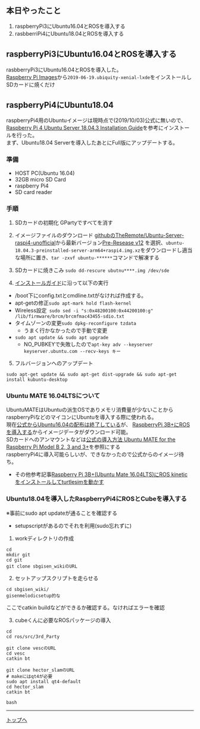 ## 本日やったこと

1. raspberryPi3にUbuntu16.04とROSを導入する
2. rasbberriPi4にUbuntu18.04とROSを導入する

## raspberryPi3にUbuntu16.04とROSを導入する

rasbberryPi3にUbuntu16.04とROSを導入した。\
[Raspberry Pi Images](https://downloads.ubiquityrobotics.com/pi.html)から```2019-06-19.ubiquity-xenial-lxde```をインストールしSDカードに焼くだけ

## raspberryPi4にUbuntu18.04

raspberryPi4用のUbuntuイメージは現時点で(2019/10/03)公式に無いので、[Raspberry Pi 4 Ubuntu Server 18.04.3 Installation Guide](https://jamesachambers.com/raspberry-pi-ubuntu-server-18-04-2-installation-guide/)を参考にインストールを行った。\
まず、Ubuntu18.04 Serverを導入したあとにFull版にアップデートする。

### 準備

* HOST PC(Ubuntu 16.04)
* 32GB micro SD Card
* raspberry Pi4
* SD card reader

### 手順
1. SDカードの初期化
GPartyですべてを消す
2. イメージファイルのダウンロード
[githubのTheRemote/Ubuntu-Server-raspi4-unofficial](https://github.com/TheRemote/Ubuntu-Server-raspi4-unofficial/releases)から最新バージョン[Pre-Resease v12](https://github.com/TheRemote/Ubuntu-Server-raspi4-unofficial/releases/tag/v12)
を選択、```ubuntu-18.04.3-preinstalled-server-arm64+raspi4.img.xz```をダウンロードし適当な場所に置き、``` tar -zxvf ubuntu-****** ```コマンドで解凍する
3. SDカードに焼きこみ
```sudo dd-rescure ubutnu****.img /dev/sde```

4. [インストールガイド](https://jamesachambers.com/raspberry-pi-ubuntu-server-18-04-2-installation-guide/)に沿って以下の実行
* /boot下にconfig.txtとcmdline.txtがなければ作成する。
* apt-getの修正```sudo apt-mark hold flash-kernel```
* Wireless設定``` sudo sed -i "s:0x48200100:0x44200100:g" /lib/firmware/brcm/brcmfmac43455-sdio.txt```
* タイムゾーンの変更```sudo dpkg-reconfigure tzdata```
  * うまく行かなかったので手動で変更
* ```sudo apt update && sudo apt upgrade```
  * NO_PUBKEYで失敗したので```apt-key adv --keyserver keyserver.ubuntu.com --recv-keys キー```

5. フルバージョンへのアップデート

```sudo apt-get update && sudo apt-get dist-upgrade && sudo apt-get install kubuntu-desktop```

### Ubuntu MATE 16.04LTSについて

UbuntuMATEはUbuntuの派生OSでありメモリ消費量が少ないことからraspberryPiなどのマイコンにUbuntuを導入する際に使われる。\
現在[公式からUbuntu16.04の配布は終了している](https://ubuntu-mate.org/blog/ubuntu-mate-xenial-final-release/)が、
[RaspberryPi 3B+にROSを導入する](http://hara.jpn.com/_default/ja/Topics/RaspPi3BPlusRos.html)からイメージデータがダウンロード可能。\
SDカードへのアンマウントなどは[公式の導入方法 Ubuntu MATE for the Raspberry Pi Model B 2, 3 and 3+](https://ubuntu-mate.org/raspberry-pi/)を参照にする\
raspberryPi4に導入可能らしいが、できなかったので公式からのイメージ待ち。

* その他参考記事[Raspberry Pi 3B+(Ubuntu Mate 16.04LTS)にROS kinetic をインストールしてturtlesimを動かす](https://qiita.com/seigot/items/ce88174c1123400fc2a4)

### Ubuntu18.04を導入したRaspberryPi4にROSとCubeを導入する

※事前にsudo apt updateが通ることを確認する

* setupscriptがあるのでそれを利用(sudo忘れずに)

1. workディレクトリの作成

```
cd 
mkdir git
cd git
git clone sbgisen_wikiのURL
```

2. セットアップスクリプトを走らせる

```
cd sbgisen_wiki/
gisenmelodicsetup的な
```
ここでcatkin buildなどができるか確認する。なければエラーを確認

3. cubeくんに必要なROSパッケージの導入

```
cd 
cd ros/src/3rd_Party

git clone vescのURL
cd vesc
catkin bt

git clone hector_slamのURL
# makeにはqt4が必要
sudo apt install qt4-default
cd hector_slam
catkin bt

bash
```
---


[トップへ](#本日やったこと)

<!--
```
プログラムを書く
```
-->


